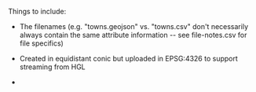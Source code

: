 Things to include:

- The filenames (e.g. "towns.geojson" vs. "towns.csv" don't necessarily always contain the same attribute information -- see file-notes.csv for file specifics)

- Created in equidistant conic but uploaded in EPSG:4326 to support streaming from HGL

- 
